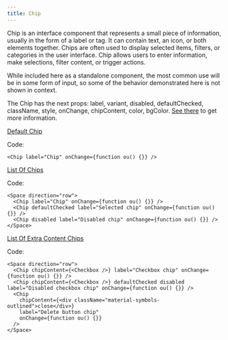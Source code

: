 ```yaml
---
title: Chip
---
```


Сhip is an interface component that represents a small piece of information, usually in the form of a label or tag. It can contain text, an icon, or both elements together. Chips are often used to display selected items, filters, or categories in the user interface. Chip allows users to enter information, make selections, filter content, or trigger actions.

While included here as a standalone component, the most common use will be in some form of input, so some of the behavior demonstrated here is not shown in context.

The Chip has the next props: label, variant, disabled, defaultChecked, className, style, onChange, chipContent, color, bgColor. [See there](/?path=/docs/core-chip--docs) to get more information.

[Default Chip](/?path=/story/core-chip--default-chip)

Code:

```tsx
<Chip label="Chip" onChange={function ou() {}} />
```

[List Of Chips](/?path=/story/core-chip--list-of-chips)

Code:

```tsx
<Space direction="row">
  <Chip label="Chip" onChange={function ou() {}} />
  <Chip defaultChecked label="Selected chip" onChange={function ou() {}} />
  <Chip disabled label="Disabled chip" onChange={function ou() {}} />
</Space>
```

[List Of Extra Content Chips](/?path=/story/core-chip--list-of-extra-content-chips)

Code:

```tsx
<Space direction="row">
  <Chip chipContent={<Checkbox />} label="Сheckbox chip" onChange={function ou() {}} />
  <Chip chipContent={<Checkbox />} defaultChecked disabled label="Disabled checkbox chip" onChange={function ou() {}} />
  <Chip
    chipContent={<div className="material-symbols-outlined">close</div>}
    label="Delete button chip"
    onChange={function ou() {}}
  />
</Space>
```
